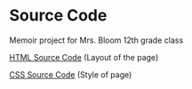 # Source Code
Memoir project for Mrs. Bloom 12th grade class

[HTML Source Code](https://github.com/MaxShalom/memoir/blob/main/index.html) (Layout of the page)

[CSS Source Code](https://github.com/MaxShalom/memoir/blob/main/style.css) (Style of page)
